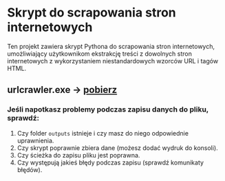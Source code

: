 # Skrypt do scrapowania stron internetowych

Ten projekt zawiera skrypt Pythona do scrapowania stron internetowych, umożliwiający użytkownikom ekstrakcję treści z dowolnych stron internetowych z wykorzystaniem niestandardowych wzorców URL i tagów HTML.

## urlcrawler.exe -> [pobierz](https://github.com/JRadomyski/URL-Crawler/blob/main/exe/main.exe)




### Jeśli napotkasz problemy podczas zapisu danych do pliku, sprawdź:

1. Czy folder `outputs` istnieje i czy masz do niego odpowiednie uprawnienia.
2. Czy skrypt poprawnie zbiera dane (możesz dodać wydruk do konsoli).
3. Czy ścieżka do zapisu pliku jest poprawna.
4. Czy występują jakieś błędy podczas zapisu (sprawdź komunikaty błędów).

